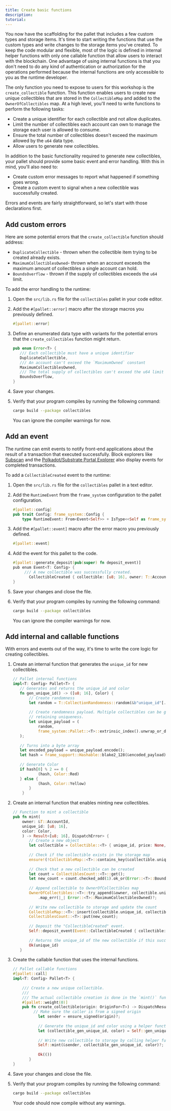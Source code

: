 ```yaml
---
title: Create basic functions
description:
tutorial:
---
```


You now have the scaffolding for the pallet that includes a few custom types and storage items.
It's time to start writing the functions that use the custom types and write changes to the storage items you've created.
To keep the code modular and flexible, most of the logic is defined in internal helper functions with only one callable function that allow users to interact with the blockchain.
One advantage of using internal functions is that you don't need to do any kind of authentication or authorization for the operations performed because the internal functions are only accessible to you as the runtime developer.

The only function you need to expose to users for this workshop is the `create_collectible` function.
This function enables users to create new unique collectibles that are stored in the `CollectibleMap` and added to the `OwnerOfCollectibles` map.
At a high level, you'll need to write functions to perform the following tasks:

- Create a unique identifier for each collectible and not allow duplicates.
- Limit the number of collectibles each account can own to manage the storage each user is allowed to consume.
- Ensure the total number of collectibles doesn't exceed the maximum allowed by the `u64` data type.
- Allow users to generate new collectibles.

In addition to the basic functionality required to generate new collectibles, your pallet should provide some basic event and error handling. 
With this in mind, you'll also need to:

- Create custom error messages to report what happened if something goes wrong.
- Create a custom event to signal when a new collectible was successfully created.

Errors and events are fairly straightforward, so let's start with those declarations first.

## Add custom errors

Here are some potential errors that the `create_collectible` function should address:

- `DuplicateCollectible` - thrown when the collectible item trying to be created already exists.
- `MaximumCollectiblesOwned`- thrown when an account exceeds the maximum amount of collectibles a single account can hold.
- `BoundsOverflow` - thrown if the supply of collectibles exceeds the `u64` limit.

To add the error handling to the runtime:

1. Open the `src/lib.rs` file for the `collectibles` pallet in your code editor.

2. Add the `#[pallet::error]` macro after the storage macros you previously defined.
   
	 ```rust
	 #[pallet::error]
	 ```

1. Define an enumerated data type with variants for the potential errors that the `create_collectibles` function might return.
   
	 ```rust
	 pub enum Error<T> {
		/// Each collectible must have a unique identifier
		DuplicateCollectible,
		/// An account can't exceed the `MaximumOwned` constant
		MaximumCollectiblesOwned,
		/// The total supply of collectibles can't exceed the u64 limit
		BoundsOverflow,
	}
	```

1. Save your changes.

1. Verify that your program compiles by running the following command:
   
   ```bash
   cargo build --package collectibles
   ```
   
   You can ignore the compiler warnings for now.

## Add an event

The runtime can emit events to notify front-end applications about the result of a transaction that executed successfully. 
Block explorers like [Subscan](https://www.subscan.io/) and the [Polkadot/Substrate Portal Explorer](https://polkadot.js.org/apps/?rpc=wss%3A%2F%2Frpc.polkadot.io#/explorer) also display events for completed transactions.

To add a `CollectibleCreated` event to the runtime:

1. Open the `src/lib.rs` file for the `collectibles` pallet in a text editor.

1. Add the `RuntimeEvent` from the `frame_system` configuration to the pallet configuration.
   
	 ```rust
	 #[pallet::config]
   pub trait Config: frame_system::Config {
		 type RuntimeEvent: From<Event<Self>> + IsType<<Self as frame_system::Config>::RuntimeEvent>;
	 ```

2. Add the `#[pallet::event]` macro after the error macro you previously defined.
   
	 ```rust
	 #[pallet::event]
	 ```

1. Add the event for this pallet to the code.
   
	 ```rust
	 #[pallet::generate_deposit(pub(super) fn deposit_event)]
	 pub enum Event<T: Config> {
		  /// A new collectible was successfully created.
			CollectibleCreated { collectible: [u8; 16], owner: T::AccountId },
	 }
	 ```

1. Save your changes and close the file.

1. Verify that your program compiles by running the following command:
   
   ```bash
   cargo build --package collectibles
   ```
   
   You can ignore the compiler warnings for now.

##  Add internal and callable functions

With errors and events out of the way, it's time to write the core logic for creating collectibles.

1. Create an internal function that generates the `unique_id` for new collectibles.
   
	 ```rust
	 // Pallet internal functions
	impl<T: Config> Pallet<T> {
		// Generates and returns the unique_id and color
		fn gen_unique_id() -> ([u8; 16], Color) {
			// Create randomness
			let random = T::CollectionRandomness::random(&b"unique_id"[..]).0;
			
			// Create randomness payload. Multiple collectibles can be generated in the same block,
			// retaining uniqueness.
			let unique_payload = (
				random,
				frame_system::Pallet::<T>::extrinsic_index().unwrap_or_default(),frame_system::Pallet::<T>::block_number(),
		);
		
		// Turns into a byte array
		let encoded_payload = unique_payload.encode();
		let hash = frame_support::Hashable::blake2_128(&encoded_payload);
		
		// Generate Color 
		if hash[0] % 2 == 0 {
				(hash, Color::Red)
		} else {
				(hash, Color::Yellow)
			} 
		 }
   ```

1. Create an internal function that enables minting new collectibles.
   
	 ```rust
	 // Function to mint a collectible
	 pub fn mint(
		 owner: &T::AccountId,
		 unique_id: [u8; 16],
		 color: Color,
		 ) -> Result<[u8; 16], DispatchError> {
			// Create a new object
			let collectible = Collectible::<T> { unique_id, price: None, color, owner: owner.clone() };
			
			// Check if the collectible exists in the storage map
			ensure!(!CollectibleMap::<T>::contains_key(&collectible.unique_id), Error::<T>::DuplicateCollectible);
			
			// Check that a new collectible can be created
			let count = CollectiblesCount::<T>::get();
			let new_count = count.checked_add(1).ok_or(Error::<T>::BoundsOverflow)?;
			
			// Append collectible to OwnerOfCollectibles map
			OwnerOfCollectibles::<T>::try_append(&owner, collectible.unique_id)
				.map_err(|_| Error::<T>::MaximumCollectiblesOwned)?;
			
			// Write new collectible to storage and update the count
			CollectibleMap::<T>::insert(collectible.unique_id, collectible);
			CollectiblesCount::<T>::put(new_count);
			
			// Deposit the "CollectibleCreated" event.
			Self::deposit_event(Event::CollectibleCreated { collectible: unique_id, owner: owner.clone() });
			
			// Returns the unique_id of the new collectible if this succeeds
			Ok(unique_id)
		}
   ```

2. Create the callable function that uses the internal functions.
   
	 ```rust
	 // Pallet callable functions
	 #[pallet::call]
	 impl<T: Config> Pallet<T> {
		 
		 /// Create a new unique collectible.
		 ///
		 /// The actual collectible creation is done in the `mint()` function.
		 #[pallet::weight(0)]
		 pub fn create_collectible(origin: OriginFor<T>) -> DispatchResult {
			  // Make sure the caller is from a signed origin
				let sender = ensure_signed(origin)?;
				
				// Generate the unique_id and color using a helper function
				let (collectible_gen_unique_id, color) = Self::gen_unique_id();
				
				// Write new collectible to storage by calling helper function
				Self::mint(&sender, collectible_gen_unique_id, color)?;
				
				Ok(())
			}
	 }
   ```

1. Save your changes and close the file.

1. Verify that your program compiles by running the following command:
   
   ```bash
   cargo build --package collectibles
   ```

	 Your code should now compile without any warnings.